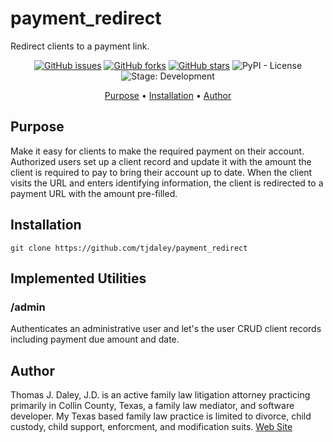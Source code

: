 # payment_redirect
Redirect clients to a payment link.

<p align="center">
    <a href="https://github.com/tjdaley/payment_redirect/issues"><img alt="GitHub issues" src="https://img.shields.io/github/issues/tjdaley/payment_redirect"></a>
    <a href="https://github.com/tjdaley/payment_redirect/network"><img alt="GitHub forks" src="https://img.shields.io/github/forks/tjdaley/payment_redirect"></a>
    <a href="https://github.com/tjdaley/payment_redirect/stargazers"><img alt="GitHub stars" src="https://img.shields.io/github/stars/tjdaley/payment_redirect"><a>
    <img alt="PyPI - License" src="https://img.shields.io/pypi/l/payment_redirect-tjdaley">
    <img alt="Stage: Development" src="https://img.shields.io/badge/stage-Development-orange">
</p>
<p align="center">
    <a href="#purpose">Purpose</a> &bull;
    <a href="#installation">Installation</a> &bull;
    <a href="#author">Author</a>
</p>

## Purpose
Make it easy for clients to make the required payment on their account.
Authorized users set up a client record and update it with the amount
the client is required to pay to bring their account up to date. When the
client visits the URL and enters identifying information, the client is
redirected to a payment URL with the amount pre-filled.

## Installation
```
git clone https://github.com/tjdaley/payment_redirect
```

## Implemented Utilities

### /admin

Authenticates an administrative user and let's the user CRUD client
records including payment due amount and date.

## Author

Thomas J. Daley, J.D. is an active family law litigation attorney practicing primarily in Collin County, Texas, a family law mediator, and software developer. My Texas based family law practice is limited to divorce, child custody, child support, enforcment, and modification suits. [Web Site](https://koonsfuller.com/attorneys/tom-daley/)
